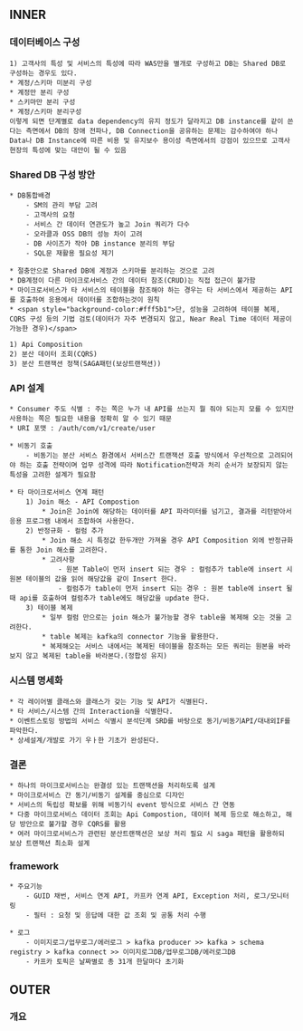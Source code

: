 ## INNER

### 데이터베이스 구성
	1) 고객사의 특성 및 서비스의 특성에 따라 WAS만을 별개로 구성하고 DB는 Shared DB로 구성하는 경우도 있다.
	* 계정/스키마 미분리 구성
	* 계정만 분리 구성
	* 스키마만 분리 구성
	* 계정/스키마 분리구성
	이렇게 되면 단계별로 data dependency의 유지 정도가 달라지고 DB instance를 같이 쓴다는 측면에서 DB의 장애 전파나, DB Connection을 공유하는 문제는 감수하여야 하나
	Data나 DB Instance에 따른 비용 및 유지보수 용이성 측면에서의 강점이 있으므로 고객사 현장의 특성에 맞는 대안이 될 수 있음

### Shared DB 구성 방안
	* DB통합배경
		- SM의 관리 부담 고려
		- 고객사의 요청
		- 서비스 간 데이터 연관도가 높고 Join 쿼리가 다수
		- 오라클과 OSS DB의 성능 차이 고려
		- DB 사이즈가 작아 DB instance 분리의 부담
		- SQL문 재활용 필요성 제기

	* 절충안으로 Shared DB에 계정과 스키마를 분리하는 것으로 고려
	* DB계정이 다른 마이크로서비스 간의 데이터 참조(CRUD)는 직접 접근이 불가함
	* 마이크로서비스가 타 서비스의 테이블을 참조해야 하는 경우는 타 서비스에서 제공하는 API를 호출하여 응용에서 데이터를 조합하는것이 원칙
	* <span style="background-color:#fff5b1">단, 성능을 고려하여 테이블 복제, CQRS 구성 등의 기법 검토(데이터가 자주 변경되지 않고, Near Real Time 데이터 제공이 가능한 경우)</span>
	
	1) Api Composition
	2) 분산 데이터 조회(CQRS)
	3) 분산 트랜잭션 정책(SAGA패턴(보상트랜잭션)) 

### API 설계
	* Consumer 주도 식별 : 주는 쪽은 누가 내 API를 쓰는지 뭘 줘야 되는지 모를 수 있지만 사용하는 쪽은 필요한 내용을 정확히 알 수 있기 때문
	* URI 포맷 : /auth/com/v1/create/user

	* 비동기 호출
		- 비동기는 분산 서비스 환경에서 서비스간 트랜잭션 호출 방식에서 우선적으로 고려되어야 하는 호출 전략이며 업무 성격에 따라 Notification전략과 처리 순서가 보장되지 않는 특성을 고려한 설계가 필요함

	* 타 마이크로서비스 연계 패턴
		1) Join 해소 - API Compostion
			* Join은 Join에 해당하는 데이터를 API 파라미터를 넘기고, 결과를 리턴받아서 응용 프로그램 내에서 조합하여 사용한다.
		2) 반정규화 - 컬럼 추가
			* Join 해소 시 특정값 한두개만 가져올 경우 API Composition 외에 반정규화를 통한 Join 해소를 고려한다.
			* 고려사항
				- 원본 Table이 먼저 insert 되는 경우 : 컬럼추가 table에 insert 시 원본 테이블의 값을 읽어 해당값을 같이 Insert 한다.
				- 컬럼추가 table이 먼저 insert 되는 경우 : 원본 table에 insert 될때 api를 호출하여 컬럼추가 table에도 해당값을 update 한다.
		3) 테이블 복제
			* 일부 컬럼 만으로는 join 해소가 불가능할 경우 table을 복제해 오는 것을 고려한다.
			* table 복제는 kafka의 connector 기능을 활용한다.
			* 복제해오는 서비스 내에서는 복제된 테이블을 참조하는 모든 쿼리는 원본을 바라보지 않고 복제된 table을 바라본다.(정합성 유지)

### 시스템 명세화
	* 각 레이어별 클래스와 클래스가 갖는 기능 및 API가 식별된다.
	* 타 서비스/시스템 간의 Interaction을 식별한다.
	* 이벤트스토밍 방법의 서비스 식별시 분석단계 SRD를 바탕으로 동기/비동기API/대내외IF를 파악한다.
	* 상세설계/개발로 가기 우ㅏ한 기초가 완성된다.

### 결론
	* 하나의 마이크로서비스는 완결성 있는 트랜잭션을 처리하도록 설계
	* 마이크로서비스 간 동기/비동기 설계를 중심으로 디자인
	* 서비스의 독립성 확보를 위해 비동기식 event 방식으로 서비스 간 연동
	* 다중 마이크로서비스 데이터 조회는 Api Compostion, 데이터 복제 등으로 해소하고, 해당 방안으로 불가할 경우 CQRS를 활용
	* 여러 마이크로서비스가 관련된 분산트랜잭션은 보상 처리 필요 시 saga 패턴을 활용하되 보상 트랜잭션 최소화 설계

### framework
	* 주요기능
		- GUID 채번, 서비스 연계 API, 카프카 연계 API, Exception 처리, 로그/모니터링
		- 필터 : 요청 및 응답에 대한 값 조회 및 공통 처리 수행

	* 로그
		- 이미지로그/업무로그/에러로그 > kafka producer >> kafka > schema registry > kafka connect >> 이미지로그DB/업무로그DB/에러로그DB	
		- 카프카 토픽은 날짜별로 총 31개 한달마다 초기화

## OUTER

### 개요




